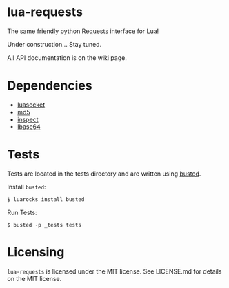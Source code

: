 lua-requests
====

The same friendly python Requests interface for Lua!

Under construction... Stay tuned.

All API documentation is on the wiki page.


Dependencies
====

- [luasocket](http://w3.impa.br/~diego/software/luasocket/ "LuaSocket homepage")
- [md5](https://github.com/kikito/md5.lua "md5 github")
- [inspect](https://github.com/kikito/inspect.lua "inspect github")
- [lbase64](https://github.com/LuaDist/lbase64 "lbase64 github")

Tests
====

Tests are located in the tests directory and are written using [busted](http://olivinelabs.com/busted/ "Busted home page").

Install `busted`:

	$ luarocks install busted

Run Tests:

	$ busted -p _tests tests

Licensing
====

`lua-requests` is licensed under the MIT license. See LICENSE.md for details on the MIT license.
